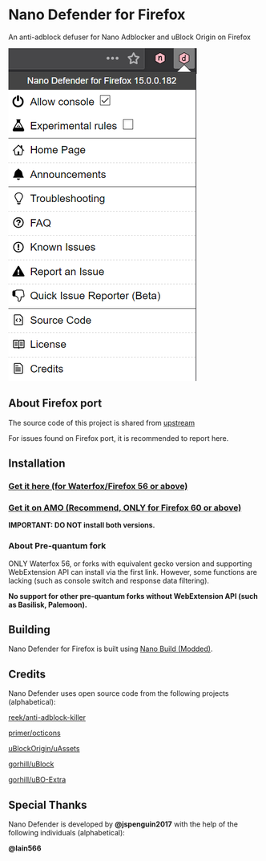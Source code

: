 # Nano Defender for Firefox

An anti-adblock defuser for Nano Adblocker and uBlock Origin on Firefox

![Popup Panel Screenshot](https://raw.githubusercontent.com/LiCybora/NanoDefenderFirefox/master/screenshot.png)

## About Firefox port

The source code of this project is shared from [upstream](https://github.com/jspenguin2017/uBlockProtector)

For issues found on Firefox port, it is recommended to report here.

## Installation

### [Get it here (for Waterfox/Firefox 56 or above)](https://github.com/LiCybora/NanoDefenderFirefox/releases/)

### [Get it on AMO (Recommend, ONLY for Firefox 60 or above)](https://addons.mozilla.org/en-US/firefox/addon/nano-defender-firefox/)

**IMPORTANT: DO NOT install both versions.**

### About Pre-quantum fork

ONLY Waterfox 56, or forks with equivalent gecko version and supporting WebExtension API can install via the first link.
However, some functions are lacking (such as console switch and response data filtering).

**No support for other pre-quantum forks without WebExtension API (such as Basilisk, Palemoon).**

## Building

Nano Defender for Firefox is built using
[Nano Build (Modded)](https://github.com/LiCybora/NanoBuild).

## Credits

Nano Defender uses open source code from the following projects (alphabetical):

[reek/anti-adblock-killer](https://github.com/reek/anti-adblock-killer)

[primer/octicons](https://github.com/primer/octicons/)

[uBlockOrigin/uAssets](https://github.com/uBlockOrigin/uAssets)

[gorhill/uBlock](https://github.com/gorhill/uBlock)

[gorhill/uBO-Extra](https://github.com/gorhill/uBO-Extra)

## Special Thanks

Nano Defender is developed by **@jspenguin2017** with the help of the following
individuals (alphabetical):

**@lain566**
